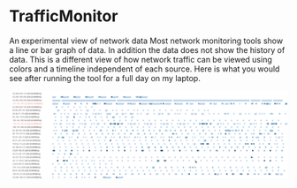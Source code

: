# TrafficMonitor
An experimental view of network data
Most network monitoring tools show a line or bar graph of data. In addition the data does not show the history of data. This is a different view of how network traffic can be viewed using colors and a timeline independent of each source. Here is what you would see after running the tool for a full day on my laptop.

![TrafficMonitor](TrafficMonitor.png)